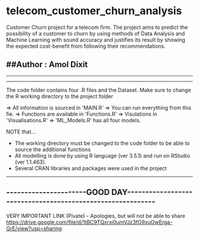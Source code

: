 # telecom_customer_churn_analysis
Customer Churn project for a telecom firm. The project aims to predict the possibility of a customer to churn by using methods of Data Analysis and Machine Learning with sound accuracy and justifies its result by showing the expected cost-benefit from following their recommendations. 



##Author : Amol Dixit
-----------------------------------------------------------------------------------------
-----------------------------------------------------------------------------------------
-----------------------------------------------------------------------------------------
The code folder contains four .R files and the Dataset.
Make sure to change the R working directory to 
the project folder

=> All information is sourced in 'MAIN.R'
=> You can run everything from this fie.
=> Functions are available in 'Functions.R'
=> Visulations in 'Visualisations.R'
=> 'ML_Models.R' has all four models.

NOTE that...
- The working directory must be changed to the code folder 
  to be able to source the additional functions
- All modelling is done by using R language (ver 3.5.1) 
  and run on RStudio (ver 1.1.463). 
- Several CRAN libraries and packages were used in the project 

-----------------------------------------------------------------------------------------
----------------------GOOD DAY-----------------------------------------------------------
-----------------------------------------------------------------------------------------


VERY IMPORTANT LINK (Pivate) - Apologies,  but will not be able to share
https://drive.google.com/file/d/1tBC9TQxrxi0umVJz3fG9xuOwErga-GrE/view?usp=sharing
